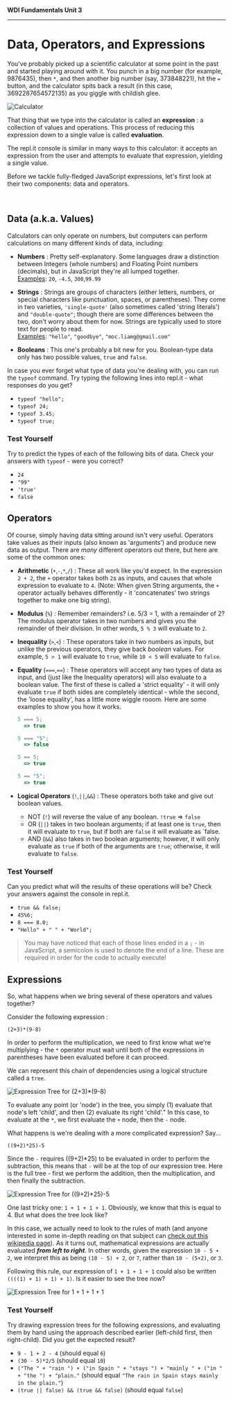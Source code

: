 **WDI Fundamentals Unit 3**

---


# Data, Operators, and Expressions

You've probably picked up a scientific calculator at some point in the past and started playing around with it. You punch in a big number (for example, 9876435), then `*`, and then another big number (say, 373848221), hit the `=` button, and the calculator spits back a result (in this case, 3692287654572135) as you giggle with childish glee.

![Calculator](../assets/chapter3/calculator.png)

That thing that we type into the calculator is called an **expression** : a collection of values and operations. This process of reducing this expression down to a single value is called **evaluation**.

The repl.it console is similar in many ways to this calculator: it accepts an expression from the user and attempts to evaluate that expression, yielding a single value.

Before we tackle fully-fledged JavaScript expressions, let's first look at their two components: data and operators.

<br>

## Data (a.k.a. Values)
Calculators can only operate on numbers, but computers can perform calculations on many different kinds of data, including:

* **Numbers** : Pretty self-explanatory. Some languages draw a distinction between Integers (whole numbers) and Floating Point numbers (decimals), but in JavaScript they're all lumped together. <br>
<u>Examples</u>: `20`, `-4.5`, `300`,`99.99`

* **Strings** : Strings are groups of characters (either letters, numbers, or special characters like punctuation, spaces, or parentheses). They come in two varieties, `'single-quote'` (also sometimes called 'string literals') and `"double-quote"`; though there are some differences between the two, don't worry about them for now. Strings are typically used to store text for people to read. <br> <u>Examples</u>: `"hello"`, `"goodbye"`, `"moc.liamg@gmail.com"`

* **Booleans** : This one's probably a bit new for you. Boolean-type data only has two possible values, `true` and `false`.

In case you ever forget what type of data you're dealing with, you can run the `typeof` command. Try typing the following lines into repl.it - what responses do you get?
* `typeof "hello";`
* `typeof 24;`
* `typeof 3.45;`
* `typeof true;`

### Test Yourself
Try to predict the types of each of the following bits of data. Check your answers with `typeof` - were you correct?
* `24`
* `"99"`
* `'true'`
* `false`


## Operators
Of course, simply having data sitting around isn't very useful. Operators take values as their inputs (also known as 'arguments') and produce new data as output. There are *many* different operators out there, but here are some of the common ones:

* **Arithmetic** (`+`,`-`,`*`,`/`) : These all work like you'd expect. In the expression `2 + 2`, the `+` operator takes both `2`s as inputs, and causes that whole expression to evaluate to `4`. (Note: When given String arguments, the `+` operator actually behaves differently - it 'concatenates' two strings together to make one big string).

* **Modulus** (`%`) : Remember remainders? i.e. 5/3 = 1, with a remainder of 2? The modulus operator takes in two numbers and gives you the remainder of their division. In other words, `5 % 3` will evaluate to `2`.

* **Inequality** (`>`,`<`) : These operators take in two numbers as inputs, but unlike the previous operators, they give back *boolean* values. For example, `5 > 1` will evaluate to `true`, while `10 < 5` will evaluate to `false`.

* **Equality** (`===`,`==`) : These operators will accept any two types of data as input, and (just like the Inequality operators) will also evaluate to a boolean value. The first of these is called a 'strict equality' - it will only evaluate `true` if both sides are completely identical - while the second, the 'loose equality', has a little more wiggle rooom. Here are some examples to show you how it works.

    ```javascript
    5 === 5;
      => true

    5 === "5";
      => false

    5 == 5;
      => true

    5 == "5";
      => true
    ```

* **Logical Operators** (`!`,`||`,`&&`) : These operators both take and give out boolean values.
    * NOT (`!`) will reverse the value of any boolean.
        `!true` => `false`
    * OR  (`||`) takes in two boolean arguments; if at least one is `true`, then it will evaluate to `true`, but if both are `false` it will evaluate as `false.
    * AND (`&&`) also takes in two boolean arguments; however, it will only evaluate as `true` if both of the arguments are `true`; otherwise, it will evaluate to `false`.

### Test Yourself
Can you predict what will the results of these operations will be? Check your answers against the console in repl.it.
* `true && false;`
* `45%6;`
* `8 === 8.0;`
* `"Hello" + " " + "World";`

> You may have noticed that each of those lines ended in a `;` - in JavaScript, a semicolon is used to denote the end of a line. These are required in order for the code to actually execute!

## Expressions
So, what happens when we bring several of these operators and values together?

Consider the following expression :

`(2+3)*(9-8)`

In order to perform the multiplication, we need to first know what we're multiplying - the `*` operator must wait until both of the expressions in parentheses have been evaluated before it can proceed.

We can represent this chain of dependencies using a logical structure called a `tree`.

![Expression Tree for (2+3)*(9-8)](../assets/chapter3/tree1.png)

To evaluate any point (or 'node') in the tree, you simply (1) evaluate that node's left 'child', and then (2) evaluate its right 'child'." In this case, to evaluate at the `*`, we first evaluate the `+` node, then the `-` node.

What happens is we're dealing with a more complicated expression? Say...

`((9+2)*25)-5`

Since the `-` requires ((9+2)*25) to be evaluated in order to perform the subtraction, this means that `-` will be at the top of our expression tree. Here is the full tree - first we perform the addition, then the multiplication, and then finally the subtraction.

![Expression Tree for ((9+2)*25)-5](../assets/chapter3/tree2.png)

One last tricky one: `1 + 1 + 1 + 1`. Obviously, we know that this is equal to 4. But what does the tree look like?

In this case, we actually need to look to the rules of math (and anyone interested in some in-depth reading on that subject can [check out this wikipedia page](http://en.wikipedia.org/wiki/Operator_associativity)). As it turns out, mathematical expressions are actually evaluated ***from left to right***. In other words, given the expression `10 - 5 + 2`, we interpret this as being `(10 - 5) + 2`, or `7`, rather than `10 - (5+2)`, or `3`.

Following this rule, our expression of `1 + 1 + 1 + 1` could also be written `((((1) + 1) + 1) + 1)`. Is it easier to see the tree now?

![Expression Tree for 1 + 1 + 1 + 1](../assets/chapter3/tree3.png)

### Test Yourself
Try drawing expression trees for the following expressions, and evaluating them by hand using the approach described earlier (left-child first, then right-child). Did you get the expected result?
* `9 - 1 + 2 - 4` (should equal `6`)
* `(30 - 5)*2/5`  (should equal `10`)
* `("The " + "rain ") + ("in Spain " + "stays ") + "mainly " + ("in " + "the ") + "plain."` (should equal `"The rain in Spain stays mainly in the plain."`)
* `(true || false) && (true && false)` (should equal `false`)
